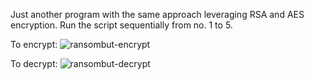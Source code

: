 Just another program with the same approach leveraging RSA and AES encryption.
Run the script sequentially from no. 1 to 5.

To encrypt:
![ransombut-encrypt](https://github.com/user-attachments/assets/871764d5-7806-40b6-9e86-c04bcb55252d)

To decrypt:
![ransombut-decrypt](https://github.com/user-attachments/assets/eb449dc2-317b-495a-b965-0be5fba6d0f0)
